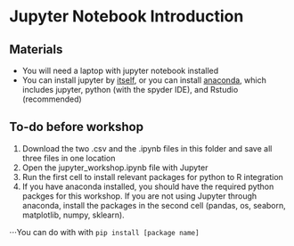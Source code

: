 # Jupyter Notebook Introduction

## Materials
* You will need a laptop with jupyter notebook installed
* You can install jupyter by [itself](https://jupyter.org/install), or you can install [anaconda](https://www.anaconda.com/distribution/), which includes jupyter, python (with the spyder IDE), and Rstudio (recommended)

## To-do before workshop
1. Download the two .csv and the .ipynb files in this folder and save all three files in one location
2. Open the jupyter_workshop.ipynb file with Jupyter
3. Run the first cell to install relevant packages for python to R integration
4. If you have anaconda installed, you should have the required python packges for this workshop. If you are not using Jupyter through anaconda, install the packages in the second cell (pandas, os, seaborn, matplotlib, numpy, sklearn).

⋅⋅⋅You can do with with `pip install [package name]`



